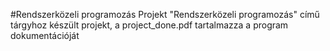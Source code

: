#Rendszerközeli programozás Projekt
"Rendszerközeli programozás" című tárgyhoz készült projekt, a project_done.pdf tartalmazza a program dokumentációját
